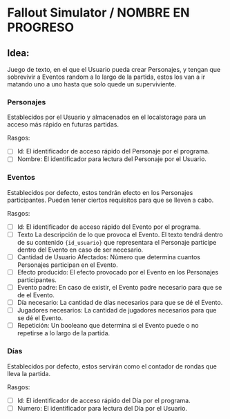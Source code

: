 # Fallout Simulator / NOMBRE EN PROGRESO

## Idea:
Juego de texto, en el que el Usuario pueda crear Personajes, y tengan que sobrevivir a Eventos random a lo largo de la partida, estos los van a ir matando uno a uno hasta que solo quede un superviviente.

### Personajes
Establecidos por el Usuario y almacenados en el localstorage para un acceso más rápido en futuras partidas.

Rasgos:
- [ ] Id: El identificador de acceso rápido del Personaje por el programa.
- [ ] Nombre: El identificador para lectura del Personaje por el Usuario.

### Eventos
Establecidos por defecto, estos tendrán efecto en los Personajes participantes. Pueden tener ciertos requisitos para que se lleven a cabo.

Rasgos:
- [ ] Id: El identificador de acceso rápido del Evento por el programa.
- [ ] Texto La descripción de lo que provoca el Evento. El texto tendrá dentro de su contenido ` {id_usuario} ` que representara el Personaje participe dentro del Evento en caso de ser necesario.
- [ ] Cantidad de Usuario Afectados: Número que determina cuantos Personajes participan en el Evento.
- [ ] Efecto producido: El efecto provocado por el Evento en los Personajes participantes.
- [ ] Evento padre: En caso de existir, el Evento padre necesario para que se de el Evento.
- [ ] Día necesario: La cantidad de días necesarios para que se dé el Evento.
- [ ] Jugadores necesarios: La cantidad de jugadores necesarios para que se dé el Evento.
- [ ] Repetición: Un booleano que determina si el Evento puede o no repetirse a lo largo de la partida.

### Días
Establecidos por defecto, estos servirán como el contador de rondas que lleva la partida.

Rasgos:
- [ ] Id: El identificador de acceso rápido del Día por el programa.
- [ ] Numero: El identificador para lectura del Día por el Usuario.